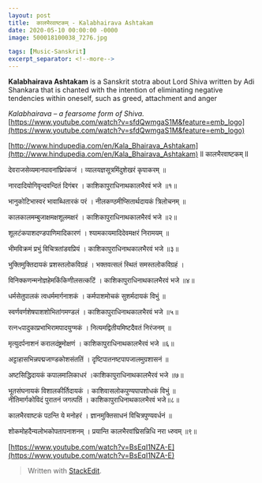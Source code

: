 ```yaml
---
layout: post
title:  कालभैरवाष्टकम् - Kalabhairava Ashtakam
date: 2020-05-10 00:00:00 -0000
image: 500018100038_7276.jpg

tags: [Music-Sanskrit]
excerpt_separator: <!--more-->
---
```


 <!--more-->



﻿**Kalabhairava Ashtakam** is a Sanskrit stotra about Lord Shiva written by Adi Shankara that is chanted with the intention of eliminating negative tendencies within oneself, such as greed, attachment and anger

_Kalabhairava – a fearsome form of Shiva._
[https://www.youtube.com/watch?v=sfdQwmgaS1M&feature=emb_logo](https://www.youtube.com/watch?v=sfdQwmgaS1M&feature=emb_logo)

[http://www.hindupedia.com/en/Kala_Bhairava_Ashtakam](http://www.hindupedia.com/en/Kala_Bhairava_Ashtakam)
ll कालभैरवाष्टकम् ll  

देवराजसेव्यमानपावनांघ्रिपंकजं । व्यालयज्ञसूत्रमिंदुशेखरं कृपाकरम् ॥  

नारदादियोगिवृन्दवन्दितं दिगंबर । काशिकापुराधिनाथकालभैरवं भजे ॥१॥  

भानुकोटिभास्वरं भावाब्धितारकं परं । नीलकण्ठमीप्सितार्थदायकं त्रिलोचनम् ॥  

कालकालमम्बुजाक्षमक्षशूलमक्षरं । काशिकापुराधिनाथकालभैरवं भजे ॥२॥

शूलटंकपाशदण्डपाणिमादिकारणं । श्यामकायमादिदेवमक्षरं निरामयम् ॥  
  
भीमविक्रमं प्रभुं विचित्रतांडवप्रियं । काशिकापुराधिनाथकालभैरवं भजे ॥३॥ 

भुक्तिमुक्तिदायकं प्रशस्तलोकविग्रहं । भक्तवत्सलं स्थितं समस्तलोकविग्रहं । 

विनिक्कणन्मनोज्ञहेमकिंकिणीलसत्कटिं । काशिकापुराधिनाथकालभैरवं भजे ॥४॥  

धर्मसेतुपालकं त्वधर्ममार्गनाशकं । कर्मपाशमोचकं सुशर्मदायकं विभुं ॥  

स्वर्णवर्णशेषपाशशोभितांगमण्डलं । काशिकापुराधिनाथकालभैरवं भजे ॥५॥  

रत्न५पादुकाप्रभाभिरामपादयुग्मकं ।  नित्यमद्वितीयमिष्टदैवतं निरंजनम् ॥

मृत्युदर्पनाशनं करालदंष्ट्रमोक्षणं । काशिकापुराधिनाथकालभैरवं भजे ॥६॥  

अट्टाहासभिन्नपद्मजाण्डकोशसंततिं । दृष्टिपातनष्टपापजालमुग्रशासनं ॥

अष्टसिद्धिदायकं कपालमालिकाधरं ।काशिकापुराधिनाथकालभैरवं भजे ॥७॥  

भूतसंघनायकं विशालकीर्तिदायकं । काशिवासलोकपुण्यपापशोधकं विभुं ॥  
नीतिमार्गकोविदं पुरातनं जगत्पतिं । काशिकापुराधिनाथकालभैरवं भजे॥८॥  

कालभैरवाष्टकं पठन्ति ये मनोहरं । ज्ञानमुक्तिसाधनं विचित्रपुण्यवर्धनं ॥

शोकमोहदैन्यलोभकोपतापनाशनम् । प्रयान्ति कालभैरवांघ्रिसन्निधि नरा ध्‍रुवम् ॥९॥

[https://www.youtube.com/watch?v=BsEqI1NZA-E](https://www.youtube.com/watch?v=BsEqI1NZA-E)
> Written with [StackEdit](https://stackedit.io/).
